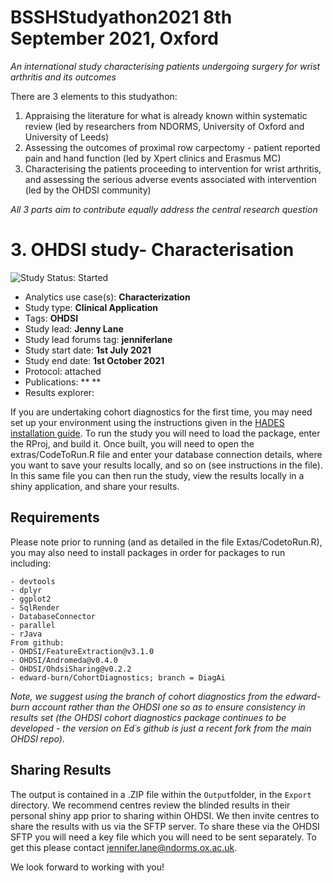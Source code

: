 # BSSHStudyathon2021 8th September 2021, Oxford
*An international study characterising patients undergoing surgery for wrist arthritis and its outcomes*

There are 3 elements to this studyathon:
1. Appraising the literature for what is already known within systematic review (led by researchers from NDORMS, University of Oxford and University of Leeds)
2. Assessing the outcomes of proximal row carpectomy - patient reported pain and hand function (led by Xpert clinics and Erasmus MC)
3. Characterising the patients proceeding to intervention for wrist arthritis, and assessing the serious adverse events associated with intervention (led by the OHDSI community)

*All 3 parts aim to contribute equally address the central research question*

# 3. OHDSI study- Characterisation
<img src="https://img.shields.io/badge/Study%20Status-Started-blue.svg" alt="Study Status: Started">

- Analytics use case(s): **Characterization**
- Study type: **Clinical Application**
- Tags: **OHDSI**
- Study lead: **Jenny Lane**
- Study lead forums tag: **jenniferlane** 
- Study start date: **1st July 2021**
- Study end date: **1st October 2021**
- Protocol: attached 
- Publications: ** **
- Results explorer: 

If you are undertaking cohort diagnostics for the first time, you may need set up your environment using the instructions given in the [HADES installation guide](https://ohdsi.github.io/Hades/rSetup.html). To run the study you will need to load the package, enter the RProj, and build it. Once built, you will need to open the extras/CodeToRun.R file and enter your database connection details, where you want to save your results locally, and so on (see instructions in the file). In this same file you can then run the study, view the results locally in a shiny application, and share your results.

## Requirements
Please note prior to running (and as detailed in the file Extas/CodetoRun.R), you may also need to install packages in order for packages to run including: 
```From CRAN:  
- devtools
- dplyr
- ggplot2
- SqlRender
- DatabaseConnector
- parallel
- rJava  
From github:  
- OHDSI/FeatureExtraction@v3.1.0
- OHDSI/Andromeda@v0.4.0
- OHDSI/OhdsiSharing@v0.2.2
- edward-burn/CohortDiagnostics; branch = DiagAi
``` 
*Note, we suggest using the branch of cohort diagnostics from the edward-burn account rather than the OHDSI one so as to ensure consistency in results set (the OHDSI cohort diagnostics package continues to be developed - the version on Ed´s github is just a recent fork from the main OHDSI repo).*   

## Sharing Results
The output is contained in a .ZIP file within the `Output`folder, in the `Export` directory.
We recommend centres review the blinded results in their personal shiny app prior to sharing within OHDSI. We then invite centres to share the results with us via the SFTP server. To share these via the OHDSI SFTP you will need a key file which you will need to be sent separately. To get this please contact jennifer.lane@ndorms.ox.ac.uk.

We look forward to working with you!

